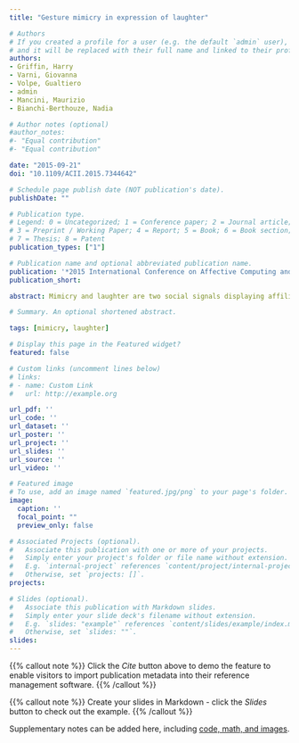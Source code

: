 ```yaml
---
title: "Gesture mimicry in expression of laughter"

# Authors
# If you created a profile for a user (e.g. the default `admin` user), write the username (folder name) here 
# and it will be replaced with their full name and linked to their profile.
authors:
- Griffin, Harry 
- Varni, Giovanna
- Volpe, Gualtiero
- admin
- Mancini, Maurizio 
- Bianchi-Berthouze, Nadia

# Author notes (optional)
#author_notes:
#- "Equal contribution"
#- "Equal contribution"

date: "2015-09-21"
doi: "10.1109/ACII.2015.7344642"

# Schedule page publish date (NOT publication's date).
publishDate: ""

# Publication type.
# Legend: 0 = Uncategorized; 1 = Conference paper; 2 = Journal article;
# 3 = Preprint / Working Paper; 4 = Report; 5 = Book; 6 = Book section;
# 7 = Thesis; 8 = Patent
publication_types: ["1"]

# Publication name and optional abbreviated publication name.
publication: '*2015 International Conference on Affective Computing and Intelligent Interaction, ACII 2015*, 677--683'
publication_short: 

abstract: Mimicry and laughter are two social signals displaying affiliation among people. To date, however, their relationship remains uninvestigated and relatively unexploited in designing the behaviour of robots and virtual characters. This paper presents an experiment aimed at examining how laughter and mimicry are related. The hypothesis is that hand movements a person produces during a laughter episode are mimicked through equivalent or other hand movements other participants in the interaction produce when they laugh. To investigate this, we analysed mimicry at two levels of specificity during laughter and non-laughter periods in a playful triadic social interaction. Changes in mimicry rates over the whole interaction were analysed as well as possible leader-follower relationships. Results show that hand movement rates were varied and strongly dependent on group. Even though hand movement are more frequent during laughter, mimicry does not increase. Mimicry levels, however, increase over the course of a session indicating that familiarity and comfort may increase emotional contagion.

# Summary. An optional shortened abstract.

tags: [mimicry, laughter]

# Display this page in the Featured widget?
featured: false

# Custom links (uncomment lines below)
# links:
# - name: Custom Link
#   url: http://example.org

url_pdf: ''
url_code: ''
url_dataset: ''
url_poster: ''
url_project: ''
url_slides: ''
url_source: ''
url_video: ''

# Featured image
# To use, add an image named `featured.jpg/png` to your page's folder. 
image:
  caption: ''
  focal_point: ""
  preview_only: false

# Associated Projects (optional).
#   Associate this publication with one or more of your projects.
#   Simply enter your project's folder or file name without extension.
#   E.g. `internal-project` references `content/project/internal-project/index.md`.
#   Otherwise, set `projects: []`.
projects:

# Slides (optional).
#   Associate this publication with Markdown slides.
#   Simply enter your slide deck's filename without extension.
#   E.g. `slides: "example"` references `content/slides/example/index.md`.
#   Otherwise, set `slides: ""`.
slides: 
---
```


{{% callout note %}}
Click the *Cite* button above to demo the feature to enable visitors to import publication metadata into their reference management software.
{{% /callout %}}

{{% callout note %}}
Create your slides in Markdown - click the *Slides* button to check out the example.
{{% /callout %}}

Supplementary notes can be added here, including [code, math, and images](https://wowchemy.com/docs/writing-markdown-latex/).
